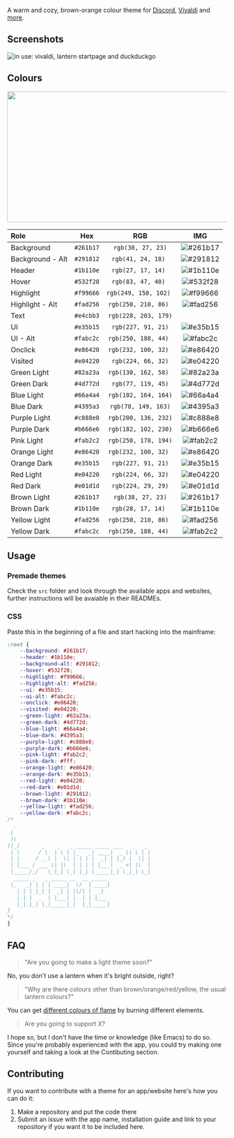 A warm and cozy, brown-orange colour theme for [Discord](https://github.com/Gitleptune/lantern-theme/tree/main/src/discord), [Vivaldi](https://github.com/Gitleptune/lantern-theme/tree/main/src/vivaldi) and [more](https://github.com/Gitleptune/lantern-theme/tree/main/src).

## Screenshots

![in use: vivaldi, lantern startpage and duckduckgo](https://github.com/Gitleptune/lantern-theme/blob/main/screenshots/other/vivaldi.png?raw=true)

## Colours

<img src="https://github.com/Gitleptune/lantern-theme/blob/main/screenshots/other/lantern-theme-palette.png?raw=true" width="600" height="300" />

| Role             |    Hex    |          RGB          |    IMG     |
| :--------------- | :-------: | :-------------------: | :------------: |
| Background       | `#261b17` |   `rgb(38, 27, 23)`   | ![#261b17](https://github.com/Gitleptune/lantern-theme/blob/main/screenshots/colours/%23261b17.png?raw=true "#261b17")  |
| Background - Alt | `#291812` |  `rgb(41, 24, 18) `   | ![#291812](https://github.com/Gitleptune/lantern-theme/blob/44865de1f5bb88c4db1a7d574ecb32f0b3cf4ac5/screenshots/colours/%23291812.png?raw=true "#291812")  |
| Header           | `#1b110e` |  `rgb(27, 17, 14) `   | ![#1b110e](https://github.com/Gitleptune/lantern-theme/blob/44865de1f5bb88c4db1a7d574ecb32f0b3cf4ac5/screenshots/colours/%231b110e.png?raw=true "#1b110e")  |
| Hover            | `#532f28` |  `rgb(83, 47, 40) `   | ![#532f28](https://github.com/Gitleptune/lantern-theme/blob/main/screenshots/colours/%23532f28.png?raw=true "#532f28")  |
| Highlight        | `#f99666` | `rgb(249, 150, 102) ` | ![#f99666](https://github.com/Gitleptune/lantern-theme/blob/main/screenshots/colours/%23f99666.png?raw=true "#f99666")  |
| Highlight - Alt  | `#fad256` | `rgb(250, 210, 86) `  | ![#fad256](https://github.com/Gitleptune/lantern-theme/blob/main/screenshots/colours/%23fad256.png?raw=true "#fad256")  |
| Text             | `#e4cbb3` | `rgb(228, 203, 179)`                  | ![]()                                                                                                                   |
| UI               | `#e35b15` |  `rgb(227, 91, 21)`   | ![#e35b15](https://github.com/Gitleptune/lantern-theme/blob/main/screenshots/colours/%23e35b15.png?raw=true "#e35b15")  |
| UI - Alt         | `#fabc2c` | `rgb(250, 188, 44) `  | ![#fabc2c](https://github.com/Gitleptune/lantern-theme/blob/main/screenshots/colours/%23fabc2c.png?raw=true "#fabc2c")  |
| Onclick          | `#e86420` | `rgb(232, 100, 32) `  | ![#e86420](https://github.com/Gitleptune/lantern-theme/blob/main/screenshots/colours/%23e86420.png?raw=true "#e86420")  |
| Visited          | `#e04220` |  `rgb(224, 66, 32)`   | ![#e04220](https://github.com/Gitleptune/lantern-theme/blob/main/screenshots/colours/%23e04220.png?raw=true "#e04220") |
| Green Light      | `#82a23a` | `rgb(130, 162, 58) `  | ![#82a23a](https://github.com/Gitleptune/lantern-theme/blob/main/screenshots/colours/%2382a23a.png?raw=true "#82a23a") |
| Green Dark       | `#4d772d` |  `rgb(77, 119, 45)`   | ![#4d772d](https://github.com/Gitleptune/lantern-theme/blob/main/screenshots/colours/%234d772d.png?raw=true "#4d772d") |
| Blue Light       | `#66a4a4` | `rgb(102, 164, 164)`  | ![#66a4a4](https://github.com/Gitleptune/lantern-theme/blob/main/screenshots/colours/%2366a4a4.png?raw=true "#66a4a4") |
| Blue Dark        | `#4395a3` |  `rgb(78, 149, 163)`  | ![#4395a3](https://github.com/Gitleptune/lantern-theme/blob/main/screenshots/colours/%234395a3.png?raw=true "#4395a3") |
| Purple Light     | `#c888e8` | `rgb(200, 136, 232)`  | ![#c888e8](https://github.com/Gitleptune/lantern-theme/blob/main/screenshots/colours/%23c888e8.png?raw=true "#c888e8") |
| Purple Dark      | `#b666e6` | `rgb(182, 102, 230)`  | ![#b666e6](https://github.com/Gitleptune/lantern-theme/blob/main/screenshots/colours/%23b666e6.png?raw=true "#b666e6") |
| Pink Light       | `#fab2c2` | `rgb(250, 178, 194)`  | ![#fab2c2](https://github.com/Gitleptune/lantern-theme/blob/main/screenshots/colours/%23fab2c2.png?raw=true "#fab2c2") |
| Orange Light     | `#e86420` | `rgb(232, 100, 32) `  | ![#e86420](https://github.com/Gitleptune/lantern-theme/blob/main/screenshots/colours/%23e86420.png?raw=true "#e86420") |
| Orange Dark      | `#e35b15` |  `rgb(227, 91, 21)`   | ![#e35b15](https://github.com/Gitleptune/lantern-theme/blob/main/screenshots/colours/%23e35b15.png?raw=true "#e35b15") |
| Red Light        | `#e04220` |  `rgb(224, 66, 32)`   | ![#e04220](https://github.com/Gitleptune/lantern-theme/blob/main/screenshots/colours/%23e04220.png?raw=true "#e04220") |
| Red Dark         | `#e01d1d` |  `rgb(224, 29, 29)`   | ![#e01d1d](https://github.com/Gitleptune/lantern-theme/blob/main/screenshots/colours/%23e01d1d.png?raw=true "") |
| Brown Light      | `#261b17` |    `rgb(38, 27, 23)`  | ![#261b17](https://github.com/Gitleptune/lantern-theme/blob/main/screenshots/colours/%23261b17.png?raw=true "#261b17") |
| Brown Dark       | `#1b110e` |  `rgb(28, 17, 14) `   | ![#1b110e](https://github.com/Gitleptune/lantern-theme/blob/44865de1f5bb88c4db1a7d574ecb32f0b3cf4ac5/screenshots/colours/%231b110e.png?raw=true "#1b110e") |
| Yellow Light     | `#fad256` | `rgb(250, 210, 86) `  | ![#fad256](https://github.com/Gitleptune/lantern-theme/blob/main/screenshots/colours/%23fad256.png?raw=true "#fad256") |
| Yellow Dark      | `#fabc2c` | `rgb(250, 188, 44) `  | ![#fab2c2](https://github.com/Gitleptune/lantern-theme/blob/main/screenshots/colours/%23fabc2c.png?raw=true "#fabc2c") |

## Usage

### Premade themes

Check the `src` folder and look through the available apps and websites, further instructions will be avaiable in their READMEs.

### CSS

Paste this in the beginning of a file and start hacking into the mainframe:

```css
:root {
	--background: #261b17;
	--header: #1b110e;
	--background-alt: #291812;
	--hover: #532f28;
	--highlight: #f99666;
	--highlight-alt: #fad256;
	--ui: #e35b15;
	--ui-alt: #fabc2c;
	--onclick: #e86420;
	--visited: #e04220;
	--green-light: #82a23a;
	--green-dark: #4d772d;
	--blue-light: #66a4a4;
	--blue-dark: #4395a3;
	--purple-light: #c888e8;
	--purple-dark: #b666e6;
	--pink-light: #fab2c2;
	--pink-dark: #fff;
	--orange-light: #e86420;
	--orange-dark: #e35b15;
	--red-light: #e04220;
	--red-dark: #e01d1d;
	--brown-light: #291812;
	--brown-dark: #1b110e;
	--yellow-light: #fad256;
	--yellow-dark: #fabc2c;
/* 
  .
 (
 )\
((_)       _    _   _ _____ _____ ___   _   _
 | |      / \  | \ | |_   _| ____|  _ \| \ | |
 | |     / _ \ |  \| | | | |  _| | |_) |  \| |
 | |___ / ___ \| |\  | | | | |___|  _ <| |\  |
 |_____/_/   \_|_| \_| |_| |_____|_| \_|_| \_|
  _____ _   _ _____ __  __ _____
 |_   _| | | | ____|  \/  | ____|
   | | | |_| |  _| | |\/| |  _|
   | | |  _  | |___| |  | | |___
   |_| |_| |_|_____|_|  |_|_____|
}
*/
}
```

## FAQ

> "Are you going to make a light theme soon?"

No, you don't use a lantern when it's bright outside, right?

> "Why are there colours other than brown/orange/red/yellow, the usual lantern colours?"

You can get [different colours of flame](https://en.wikipedia.org/wiki/Colored_fire) by burning different elements.

> Are you going to support *X*?

I hope so, but I don't have the time or knowledge (like Emacs) to do so. Since you're probably experienced with the app, you could try making one yourself and taking a look at the Contibuting section.

## Contributing

If you want to contribute with a theme for an app/website here's how you can do it:
1. Make a repository and put the code there
2. Submit an issue with the app name, installation guide and link to your repository if you want it to be included here.
